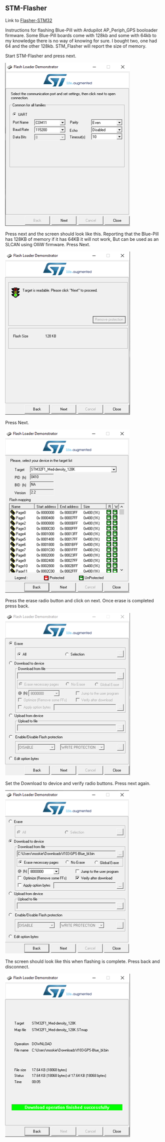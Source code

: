

 ## STM-Flasher

 Link to [Flasher-STM32](https://www.st.com/en/development-tools/flasher-stm32.html)

 Instructions for flashing Blue-Pill with Ardupilot AP_Periph_GPS booloader firmware.
 Some Blue-Pill boards come with 128kb  and some with 64kb to my knowledge there is no way of knowing for sure. I bought two, one had 64 and the other 128kb.
 STM_Flasher will report the size of memory.

 Start STM-Flasher and press next.

![QNU](/Blue-Pill_STM32F103/STM_Flasher/Flash_Loader_S.png)

Press next and the screen should look like this. Reporting that the Blue-Pill has 128KB of memory if it has 64KB it will not work, But can be used as an SLCAN using OlliW firmware. Press Next.

![QNU](/Blue-Pill_STM32F103/STM_Flasher/Flash_Loader.png)

Press Next.

![QNU](/Blue-Pill_STM32F103/STM_Flasher/Flash_Loader_1.png)

Press the erase radio button and click on next. Once erase is completed press back.

![QNU](/Blue-Pill_STM32F103/STM_Flasher/Flash_Loader_2.png)

 Set the Download to device and verify radio buttons. Press next again.

![QNU](/Blue-Pill_STM32F103/STM_Flasher/Flash_Loader_3.png)

The screen should look like this when flashing is complete. Press back and disconnect.

![QNU](/Blue-Pill_STM32F103/STM_Flasher/Flash_Loader_4.png)
